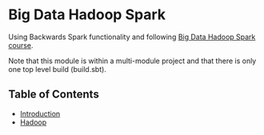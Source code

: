 # Big Data Hadoop Spark

Using Backwards Spark functionality and following [Big Data Hadoop Spark course](https://www.udemy.com/course/big-data-hadoop-spark-project).

Note that this module is within a multi-module project and that there is only one top level build (build.sbt).

## Table of Contents

- [Introduction](docs/introduction.md)
- [Hadoop](docs/hadoop.md)